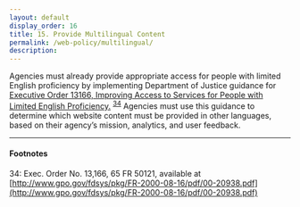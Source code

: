 ```yaml
---
layout: default
display_order: 16
title: 15. Provide Multilingual Content
permalink: /web-policy/multilingual/
description:
---
```

Agencies must already provide appropriate access for people with limited English proficiency by implementing Department of Justice guidance for [Executive Order 13166, Improving Access to Services for People with Limited English Proficiency.](https://www.gpo.gov/fdsys/pkg/FR-2000-08-16/pdf/00-20938.pdf) <sup>[34](#myfootnote14)</sup>   Agencies must use this guidance to determine which website content must be provided in other languages, based on their agency’s mission, analytics, and user feedback.

***
#### Footnotes
<a name="myfootnote12">34</a>: Exec. Order No. 13,166, 65 FR 50121, available at [http://www.gpo.gov/fdsys/pkg/FR-2000-08-16/pdf/00-20938.pdf](http://www.gpo.gov/fdsys/pkg/FR-2000-08-16/pdf/00-20938.pdf)
